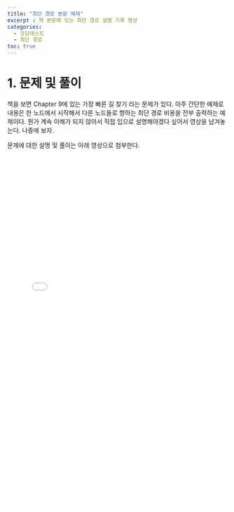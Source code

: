 ```yaml
---
title: "최단 경로 본문 예제"
excerpt : 책 본문에 있는 최단 경로 설명 기록 영상
categories:
  - 코딩테스트
  - 최단 경로
toc: true
---
```


# 1. 문제 및 풀이
책을 보면 Chapter 9에 있는 가장 빠른 길 찾기 라는 문제가 있다. 아주 간단한 예제로 내용은 
한 노드에서 시작해서 다른 노드들로 향하는 최단 경로 비용을 전부 출력하는 예제이다. 
뭔가 계속 이해가 되지 않아서 직접 입으로 설명해야겠다 싶어서 영상을 남겨놓는다. 나중에 보자.

문제에 대한 설명 및 풀이는 아래 영상으로 첨부한다.

<iframe width="100%" height="800px" src="/assets/videos/코딩테스트/최단경로_공부.m4v" frameborder="0" allowfullscreen></iframe>